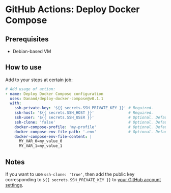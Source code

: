 # GitHub Actions: Deploy Docker Compose

## Prerequisites

- Debian-based VM

## How to use

Add to your steps at certain job:

```yaml
# Add usage of action:
- name: Deploy Docker Compose configuration
  uses: Danand/deploy-docker-compose@v0.1.1
  with:
    ssh-private-key: '${{ secrets.SSH_PRIVATE_KEY }}' # Required.
    ssh-host: '${{ secrets.SSH_HOST }}'               # Required.
    ssh-user: '${{ secrets.SSH_USER }}'               # Optional. Default: 'root'
    ssh-clone: 'false'                                # Optional. Default: 'false'
    docker-compose-profile: 'my-profile'              # Optional. Default: ''
    docker-compose-env-file-path: '.env'              # Optional. Default: ''
    docker-compose-env-file-content: |
      MY_VAR_0=my_value_0
      MY_VAR_1=my_value_1
```

## Notes

If you want to use `ssh-clone: 'true'`, then add the public key corresponding to `${{ secrets.SSH_PRIVATE_KEY }}` to [your GitHub account settings](https://github.com/settings/keys).
